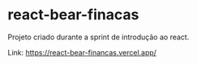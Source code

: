 # react-bear-finacas
Projeto criado durante a sprint de introdução ao react.

Link: https://react-bear-financas.vercel.app/
